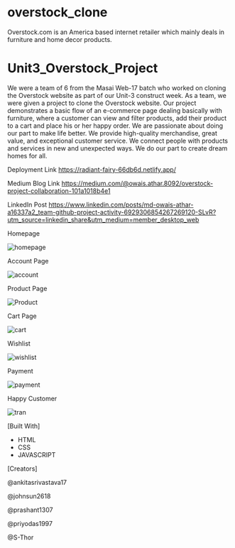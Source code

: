 # overstock_clone
Overstock.com is an America based internet retailer which mainly deals in furniture and home decor products.
# Unit3_Overstock_Project
We were a team of 6 from the Masai Web-17 batch who worked on cloning the Overstock website as part of our Unit-3 construct week. As a team, we were given a project to clone the Overstock website. Our project demonstrates a basic flow of an e-commerce page dealing basically with furniture, where a customer can view and filter products, add their product to a cart and place his or her happy order.
We are passionate about doing our part to make life better. We provide high-quality merchandise, great value, and exceptional customer service. We connect people with products and services in new and unexpected ways. We do our part to create dream homes for all.

Deployment Link https://radiant-fairy-66db6d.netlify.app/

Medium Blog Link https://medium.com/@owais.athar.8092/overstock-project-collaboration-101a1018b4e1

LinkedIn Post https://www.linkedin.com/posts/md-owais-athar-a16337a2_team-github-project-activity-6929306854267269120-SLvR?utm_source=linkedin_share&utm_medium=member_desktop_web

Homepage

![homepage](https://user-images.githubusercontent.com/100846987/167412414-ae5bde53-d768-4b19-a244-67ea6109defb.PNG)

Account Page

![account](https://user-images.githubusercontent.com/100846987/167414418-aefa5693-3d20-4112-8360-75a3abcedfd9.PNG)


Product Page

![Product](https://user-images.githubusercontent.com/100846987/167412869-d4389733-4e59-4408-a7c4-abec75af2f74.PNG)

Cart Page

![cart](https://user-images.githubusercontent.com/100846987/167412987-760f3ddb-9fd5-4e67-ab69-5052214e8951.PNG)

Wishlist 

![wishlist](https://user-images.githubusercontent.com/100846987/167413782-5cda48d5-df37-4583-96a7-ff2569aaa7ea.PNG)

Payment 

![payment](https://user-images.githubusercontent.com/100846987/167413926-a11f7ebd-1d92-464a-8f4f-7b260a9b368b.PNG)

Happy Customer

![tran](https://user-images.githubusercontent.com/100846987/167414494-d03a275e-cabe-45f4-8b70-1286172a5658.PNG)

[Built With]
* HTML
* CSS
* JAVASCRIPT

[Creators]

@ankitasrivastava17

@johnsun2618

@prashant1307

@priyodas1997

@S-Thor

